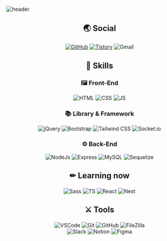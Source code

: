 ![header](https://capsule-render.vercel.app/api?type=Waving&color=auto&height=180&section=header&text=Welcome%20My%20World!&fontSize=60)

## <p align="center"> 🌏 Social </p>

<div align="center">
<a href="https://github.com/Edaero" target="_blank"><img alt="GitHub" src ="https://img.shields.io/badge/GitHub-181717.svg?&?style=plastic&logo=GitHub&logoColor=white"/></a>
<a href="https://dengcode.tistory.com/" target="_blank"><img alt="Tistory" src ="https://img.shields.io/badge/Tistory-000000.svg?&?style=plastic&logo=Tistory&logoColor=white"/></a>
<img alt="Gmail" src ="https://img.shields.io/badge/edaero22@gmail.com-EA4335.svg?&?style=plastic&logo=Gmail&logoColor=white"/>
</div>

## <p align="center"> 💪 Skills </p>

### <p align="center"> 🖼 Front-End </p>

<div align="center">
<img alt="HTML" src ="https://img.shields.io/badge/HTML-E34F26.svg?&style=plastic&logo=HTML5&logoColor=white"/>
<img alt="CSS" src ="https://img.shields.io/badge/CSS-1572B6.svg?&?style=plastic&logo=CSS3&logoColor=white"/>
<img alt="JS" src ="https://img.shields.io/badge/JavaScript-F7DF1E.svg?&?style=plastic&logo=JavaScript&logoColor=black"/>
</div>

### <p align="center"> 📚 Library & Framework </p>

<div align="center">
<img alt="jQuery" src ="https://img.shields.io/badge/jQuery-0769AD.svg?&?style=plastic&logo=jQuery&logoColor=black"/>
<img alt="Bootstrap" src ="https://img.shields.io/badge/Bootstrap-7952B3.svg?&?style=plastic&logo=Bootstrap&logoColor=black"/>
<img alt="Tailwind CSS" src ="https://img.shields.io/badge/Tailwind CSS-06B6D4.svg?&?style=plastic&logo=Tailwind CSS&logoColor=black"/>
<img alt="Socket.io" src ="https://img.shields.io/badge/Socket.io-010101.svg?&?style=plastic&logo=Socket.io&logoColor=white"/>
</div>

### <p align="center"> ⚙ Back-End </p>

<div align="center">
<img alt="NodeJs" src ="https://img.shields.io/badge/Node.js-339933.svg?&?style=plastic&logo=Node.js&logoColor=white"/>
<img alt="Express" src ="https://img.shields.io/badge/Express-000000.svg?&?style=plastic&logo=Express&logoColor=white"/>
<img alt="MySQL" src ="https://img.shields.io/badge/MySQL-4479A1.svg?&?style=plastic&logo=MySQL&logoColor=white"/>
<img alt="Sequelize" src ="https://img.shields.io/badge/Sequelize-52B0E7.svg?&?style=plastic&logo=Sequelize&logoColor=white"/>
</div>

## <p align="center"> ✏ Learning now </p>

<div align="center">
<img alt="Sass" src ="https://img.shields.io/badge/Sass-CC6699.svg?&?style=plastic&logo=Sass&logoColor=black"/>
<img alt="TS" src ="https://img.shields.io/badge/TypeScript-3178C6.svg?&?style=plastic&logo=TypeScript&logoColor=white"/>
<img alt="React" src ="https://img.shields.io/badge/React-61DAFB.svg?&?style=plastic&logo=React&logoColor=white"/>
<img alt="Next" src ="https://img.shields.io/badge/Next.js-000000.svg?&?style=plastic&logo=Next.js&logoColor=white"/>
</div>

## <p align="center"> ⚔ Tools </p>

<div align="center">
<img alt="VSCode" src ="https://img.shields.io/badge/Visual Studio Code-007ACC.svg?&?style=plastic&logo=Visual Studio Code&logoColor=white"/>
<img alt="Git" src ="https://img.shields.io/badge/Git-F05032.svg?&?style=plastic&logo=Git&logoColor=white"/>
<img alt="GitHub" src ="https://img.shields.io/badge/GitHub-181717.svg?&?style=plastic&logo=GitHub&logoColor=white"/>
<img alt="FileZilla" src ="https://img.shields.io/badge/FileZilla-BF0000.svg?&?style=plastic&logo=FileZilla&logoColor=white"/>
<br>
<img alt="Slack" src ="https://img.shields.io/badge/Slack-4A154B.svg?&?style=plastic&logo=Slack&logoColor=white"/>
<img alt="Notion" src ="https://img.shields.io/badge/Notion-000000.svg?&?style=plastic&logo=Notion&logoColor=white"/>
<img alt="Figma" src ="https://img.shields.io/badge/Figma-F24E1E.svg?&?style=plastic&logo=Figma&logoColor=white"/>
</div>

<!--
**Edaero/Edaero** is a ✨ _special_ ✨ repository because its `README.md` (this file) appears on your GitHub profile.

Here are some ideas to get you started:

- 🔭 I’m currently working on ...
- 🌱 I’m currently learning ...
- 👯 I’m looking to collaborate on ...
- 🤔 I’m looking for help with ...
- 💬 Ask me about ...
- 📫 How to reach me: ...
- 😄 Pronouns: ...
- ⚡ Fun fact: ...
-->
